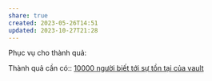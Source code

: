 ```yaml
---
share: true
created: 2023-05-26T14:51
updated: 2023-10-27T21:28
---
```

Phục vụ cho thành quả:

Thành quả cần có:: [10000 người biết tới sự tồn tại của vault](./10000%20ng%C6%B0%E1%BB%9Di%20bi%E1%BA%BFt%20t%E1%BB%9Bi%20s%E1%BB%B1%20t%E1%BB%93n%20t%E1%BA%A1i%20c%E1%BB%A7a%20vault.md)

